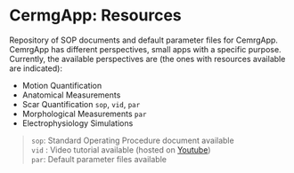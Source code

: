 # CermgApp: Resources
Repository of SOP documents and default parameter files for CemrgApp.
CemrgApp has different perspectives, small apps with a specific purpose. 
Currently, the available perspectives are 
(the ones with resources available are indicated):

+ Motion Quantification
+ Anatomical Measurements
+ Scar Quantification `sop`, `vid`, `par`
+ Morphological Measurements `par`
+ Electrophysiology Simulations

> `sop`: Standard Operating Procedure document available <br>
> `vid` : Video tutorial available (hosted on [Youtube](https://www.youtube.com/channel/UCOp6Hyaq6p2cD46ENmW8RWA)) <br>
> `par`: Default parameter files available 
